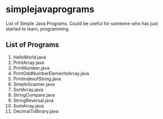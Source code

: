 # simplejavaprograms
List of Simple Java Programs. Could be useful for someone who has just started to learn, programming.


List of Programs
-----------------
1) HelloWorld.java	
2) PrintArray.java	
3) PrintNumber.java
4) PrintOddNumberElementsArray.java
5) PrintindexofString.java
6) SimpleScanner.java
7) SortArray.java
8) StringCompare.java
9) StringReversal.java
10) SumArray.java
11) DecimalToBinary.java
